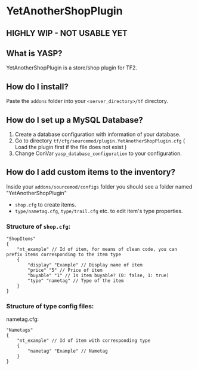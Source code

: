 # YetAnotherShopPlugin

## HIGHLY WIP - NOT USABLE YET

## What is YASP?
YetAnotherShopPlugin is a store/shop plugin for TF2.

## How do I install?
Paste the `addons` folder into your `<server_directory>/tf` directory.

## How do I set up a MySQL Database?
  1. Create a database configuration with information of your database.
  2. Go to directory `tf/cfg/sourcemod/plugin.YetAnotherShopPlugin.cfg` ( Load the plugin first if the file does not exist )
  3. Change ConVar `yasp_database_configuration` to your configuration.

## How do I add custom items to the inventory?
Inside your `addons/sourcemod/configs` folder you should see a folder named "YetAnotherShopPlugin"
  - `shop.cfg` to create items.
  - `type/nametag.cfg`, `type/trail.cfg` etc. to edit item's type properties.

### Structure of `shop.cfg`:
```
"ShopItems"
{
    "nt_example" // Id of item, for means of clean code, you can prefix items corresponding to the item type
    {
        "display" "Example" // Display name of item
        "price" "5" // Price of item
        "buyable" "1" // Is item buyable? (0: false, 1: true)
        "type" "nametag" // Type of the item
    }
}
```

### Structure of type config files:
nametag.cfg:
```
"Nametags"
{
    "nt_example" // Id of item with corresponding type
    {
        "nametag" "Example" // Nametag
    }
}
```
